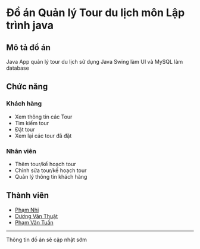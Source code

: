 # Đồ án Quản lý Tour du lịch môn Lập trình java

## Mô tả đồ án
Java App quản lý tour du lịch sử dụng Java Swing làm UI và MySQL làm database

## Chức năng
### Khách hàng
* Xem thông tin các Tour
* Tìm kiếm tour
* Đặt tour
* Xem lại các tour đã đặt

### Nhân viên
* Thêm tour/kế hoạch tour
* Chỉnh sửa tour/kế hoạch tour
* Quản lý thông tin khách hàng

## Thành viên
- [Phạm Nhi](https://web.facebook.com/nhi.pham.30102005#)
- [Dương Văn Thuật](https://web.facebook.com/VanThuat.Url)
- [Phạm Văn Tuấn](https://web.facebook.com/tuanpv.2604/)

***
Thông tin đồ án sẽ cập nhật sớm
